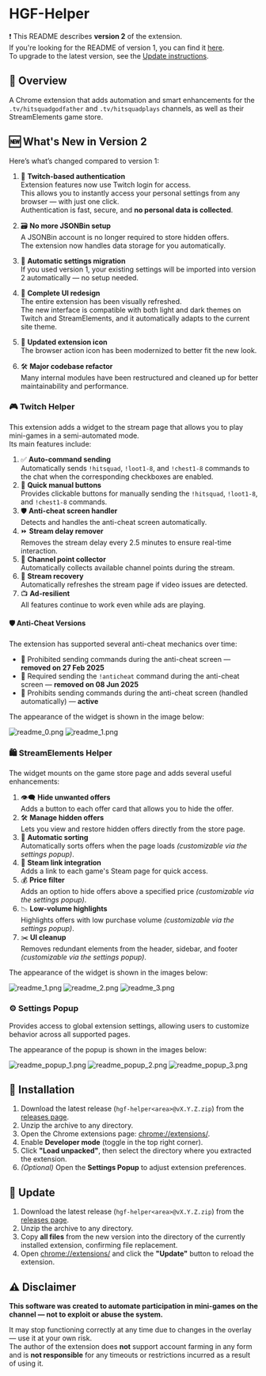 # HGF-Helper

❗ This README describes **version 2** of the extension.  
If you're looking for the README of version 1, you can find it [here](./readme_v1/v1/README.md).  
To upgrade to the latest version, see the [Update instructions](#-update).


## 📘 Overview
A Chrome extension that adds automation and smart enhancements for the `.tv/hitsquadgodfather` and `.tv/hitsquadplays` channels, as well as their StreamElements game store.


## 🆕 What's New in Version 2

Here’s what’s changed compared to version 1:

1. 🔐 **Twitch-based authentication**  
   Extension features now use Twitch login for access.  
   This allows you to instantly access your personal settings from any browser — with just one click.  
   Authentication is fast, secure, and **no personal data is collected**.

2. 🗃️ **No more JSONBin setup**  
   A JSONBin account is no longer required to store hidden offers.  
   The extension now handles data storage for you automatically.

3. 🔄 **Automatic settings migration**  
   If you used version 1, your existing settings will be imported into version 2 automatically — no setup needed.

4. 🎨 **Complete UI redesign**  
   The entire extension has been visually refreshed.  
   The new interface is compatible with both light and dark themes on Twitch and StreamElements, and it automatically adapts to the current site theme.

5. 🧩 **Updated extension icon**  
   The browser action icon has been modernized to better fit the new look.

6. 🛠️ **Major codebase refactor**  
   Many internal modules have been restructured and cleaned up for better maintainability and performance.

   
### 🎮 Twitch Helper

This extension adds a widget to the stream page that allows you to play mini-games in a semi-automated mode.  
Its main features include:

1. ✅ **Auto-command sending**  
   Automatically sends `!hitsquad`, `!loot1-8`, and `!chest1-8` commands to the chat when the corresponding checkboxes are enabled.
2. 🎯 **Quick manual buttons**  
   Provides clickable buttons for manually sending the `!hitsquad`, `!loot1-8`, and `!chest1-8` commands.
3. 🛡️ **Anti-cheat screen handler**  
   Detects and handles the anti-cheat screen automatically.
4. ⏩ **Stream delay remover**  
   Removes the stream delay every 2.5 minutes to ensure real-time interaction.
5. 🎁 **Channel point collector**  
   Automatically collects available channel points during the stream.
6. 🔁 **Stream recovery**  
   Automatically refreshes the stream page if video issues are detected.
7. 📺 **Ad-resilient**  
   All features continue to work even while ads are playing.


####  🛡️ Anti-Cheat Versions
The extension has supported several anti-cheat mechanics over time:
- 🚫 Prohibited sending commands during the anti-cheat screen — **removed on 27 Feb 2025**
- 🧾 Required sending the `!anticheat` command during the anti-cheat screen — **removed on 08 Jun 2025**
- 🤖 Prohibits sending commands during the anti-cheat screen (handled automatically) — **active**


The appearance of the widget is shown in the image below:

![readme_0.png](readme_v1/v2/readme_twitch_1.png)
![readme_1.png](readme_v1/v2/readme_twitch_2.png)

### 🛍️ StreamElements Helper

The widget mounts on the game store page and adds several useful enhancements:
1. 👁️‍🗨️ **Hide unwanted offers**  
   Adds a button to each offer card that allows you to hide the offer.
2. 🛠️ **Manage hidden offers**  
   Lets you view and restore hidden offers directly from the store page.
3. 🧹 **Automatic sorting**  
   Automatically sorts offers when the page loads *(customizable via the settings popup)*.
4. 🔗 **Steam link integration**  
   Adds a link to each game's Steam page for quick access.
5. 💰 **Price filter**  
   Adds an option to hide offers above a specified price *(customizable via the settings popup)*.
6. 📉 **Low-volume highlights**  
   Highlights offers with low purchase volume *(customizable via the settings popup)*.
7. ✂️ **UI cleanup**  
   Removes redundant elements from the header, sidebar, and footer *(customizable via the settings popup)*.

The appearance of the widget is shown in the images below:

![readme_1.png](readme_v1/v2/readme_store_1.png)
![readme_2.png](readme_v1/v2/readme_store_2.png)
![readme_3.png](readme_v1/v2/readme_store_3.png)

### ⚙️ Settings Popup

Provides access to global extension settings, allowing users to customize behavior across all supported pages.

The appearance of the popup is shown in the images below:

![readme_popup_1.png](readme_v1/v2/readme_popup_1.png)
![readme_popup_2.png](readme_v1/v2/readme_popup_2.png)
![readme_popup_3.png](readme_v1/v2/readme_popup_3.png)


## 🧩 Installation

1. Download the latest release (`hgf-helper<area>@vX.Y.Z.zip`) from the [releases page](https://github.com/v3il/hgf-helper/releases).
2. Unzip the archive to any directory.
3. Open the Chrome extensions page: [chrome://extensions/](chrome://extensions/).
4. Enable **Developer mode** (toggle in the top right corner).
5. Click **"Load unpacked"**, then select the directory where you extracted the extension.
6. *(Optional)* Open the **Settings Popup** to adjust extension preferences.


## 🔄 Update

1. Download the latest release (`hgf-helper<area>@vX.Y.Z.zip`) from the [releases page](https://github.com/v3il/hgf-helper/releases).
2. Unzip the archive to any directory.
3. Copy **all files** from the new version into the directory of the currently installed extension, confirming file replacement.
4. Open [chrome://extensions/](chrome://extensions/) and click the **"Update"** button to reload the extension.


## ⚠️ Disclaimer

**This software was created to automate participation in mini-games on the channel — not to exploit or abuse the system.**

It may stop functioning correctly at any time due to changes in the overlay — use it at your own risk.  
The author of the extension does **not** support account farming in any form and is **not responsible** for any timeouts or restrictions incurred as a result of using it.

